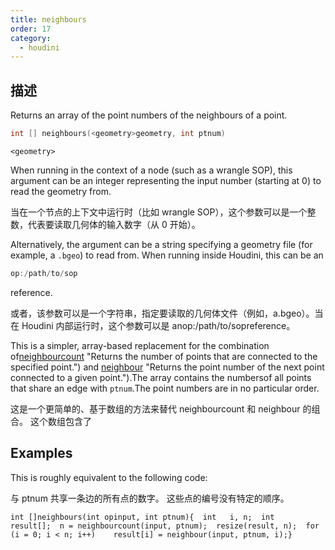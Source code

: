 ```yaml
---
title: neighbours
order: 17
category:
  - houdini
---
```

    
## 描述

Returns an array of the point numbers of the neighbours of a point.

```c
int [] neighbours(<geometry>geometry, int ptnum)
```

`<geometry>`

When running in the context of a node (such as a wrangle SOP), this argument
can be an integer representing the input number (starting at 0) to read the
geometry from.

当在一个节点的上下文中运行时（比如 wrangle SOP），这个参数可以是一个整数，代表要读取几何体的输入数字（从 0 开始）。

Alternatively, the argument can be a string specifying a geometry file (for
example, a `.bgeo`) to read from. When running inside Houdini, this can be an

```c
op:/path/to/sop
```

reference.

或者，该参数可以是一个字符串，指定要读取的几何体文件（例如，a.bgeo）。当在 Houdini 内部运行时，这个参数可以是 anop:/path/to/sopreference。

This is a simpler, array-based replacement for the combination
of[neighbourcount](neighbourcount.html) "Returns the number of points that are
connected to the specified point.") and [neighbour](neighbour.html) "Returns
the point number of the next point connected to a given point.").The array
contains the numbersof all points that share an edge with `ptnum`.The point
numbers are in no particular order.

这是一个更简单的、基于数组的方法来替代 neighbourcount 和 neighbour 的组合。 这个数组包含了

## Examples

This is roughly equivalent to the following code:

与 ptnum 共享一条边的所有点的数字。 这些点的编号没有特定的顺序。

    int []neighbours(int opinput, int ptnum){  int   i, n;  int   result[];  n = neighbourcount(input, ptnum);  resize(result, n);  for (i = 0; i < n; i++)    result[i] = neighbour(input, ptnum, i);}
